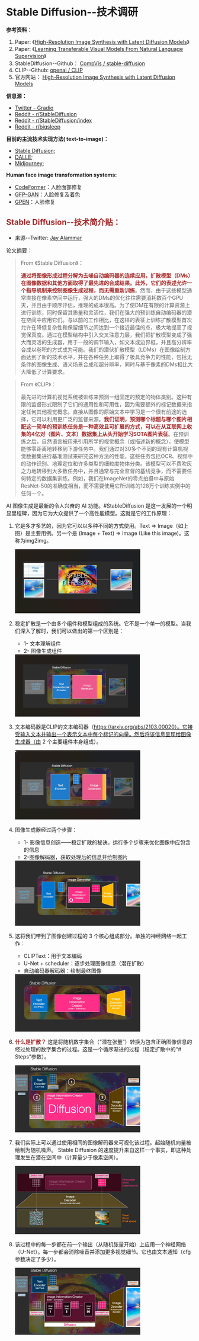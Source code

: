# Stable Diffusion--技术调研

**参考资料：**

1. Paper:  《[High-Resolution Image Synthesis with Latent Diffusion Models](https://arxiv.org/abs/2112.10752)》
2. Paper:  《[Learning Transferable Visual Models From Natural Language Supervision](https://arxiv.org/abs/2103.00020)》
3. StableDiffusion--Github： [CompVis / stable-diffusion](https://github.com/CompVis/stable-diffusion)
4. CLIP--Github:   [openai / CLIP](https://github.com/OpenAI/CLIP)
5. 官方网站： [High-Resolution Image Synthesis with Latent Diffusion Models](https://ommer-lab.com/research/latent-diffusion-models/)

**信息源：**

- [Twitter - Gradio](https://twitter.com/Gradio/status/1570519618682519553)
- [Reddit - r/StableDiffusion](https://www.reddit.com/r/StableDiffusion/comments/wqaizj/list_of_stable_diffusion_systems/)
- [Reddit - r/StableDiffusion/index](https://www.reddit.com/r/StableDiffusion/wiki/index/)
- [Reddit - r/bigsleep](https://www.reddit.com/r/bigsleep/comments/xb5cat/wiskkeys_lists_of_texttoimage_systems_and_related/)

**目前的主流技术实现方法( text-to-image)：**

- [Stable Diffusion](https://stability.ai/blog/stable-diffusion-public-release);
- [DALLE](https://openai.com/dall-e-2/);
- [Midjourney](https://www.midjourney.com/);

**Human face image transformation systems:**

- [CodeFormer](https://github.com/sczhou/CodeFormer)：人脸面部修复
- [GFP-GAN](https://github.com/TencentARC/GFPGAN)：人脸修复及着色
- [GPEN](https://github.com/yangxy/GPEN)：人脸修复



## <span style='color:brown'>**Stable Diffusion--技术简介贴：**</span>

- 来源--Twitter:  [Jay Alammar](https://twitter.com/JayAlammar/status/1572297768693006337)

论文摘要：

> From 《Stable Diffusion》：
>
> <span style='color:brown'>**通过将图像形成过程分解为去噪自动编码器的连续应用，扩散模型（DMs）在图像数据和其他方面取得了最先进的合成结果。此外，它们的表述允许一个指导机制来控制图像生成过程，而无需重新训练**</span>。然而，由于这些模型通常直接在像素空间中运行，强大的DMs的优化往往需要消耗数百个GPU天，并且由于顺序评估，推理的成本很高。为了使DM在有限的计算资源上进行训练，同时保留其质量和灵活性，我们在强大的预训练自动编码器的潜在空间中应用它们。与以前的工作相比，在这样的表征上训练扩散模型首次允许在降低复杂性和保留细节之间达到一个接近最佳的点，极大地提高了视觉保真度。通过在模型结构中引入交叉注意力层，我们把扩散模型变成了强大而灵活的生成器，用于一般的调节输入，如文本或边界框，并且高分辨率合成以卷积的方式成为可能。我们的潜伏扩散模型（LDMs）在图像绘制方面达到了新的技术水平，并在各种任务上取得了极具竞争力的性能，包括无条件的图像生成、语义场景合成和超分辨率，同时与基于像素的DMs相比大大降低了计算要求。

> From 《CLIP》：
>
> 最先进的计算机视觉系统被训练来预测一组固定的预定的物体类别。这种有限的监督形式限制了它们的通用性和可用性，因为需要额外的标记数据来指定任何其他视觉概念。直接从图像的原始文本中学习是一个很有前途的选择，它可以利用更广泛的监督来源。<span style='color:brown'>**我们证明，预测哪个标题与哪个图片相配这一简单的预训练任务是一种高效且可扩展的方式，可以在从互联网上收集的4亿对（图片、文本）数据集上从头开始学习SOTA图片表征**</span>。在预训练之后，自然语言被用来引用所学的视觉概念（或描述新的概念），使模型能够零距离地转移到下游任务中。我们通过对30多个不同的现有计算机视觉数据集进行基准测试来研究这种方法的性能，这些任务包括OCR、视频中的动作识别、地理定位和许多类型的细粒度物体分类。该模型可以不费吹灰之力地转移到大多数任务中，并且通常与完全监督的基线竞争，而不需要任何特定的数据集训练。例如，我们在ImageNet的零点拍摄中与原始ResNet-50的准确度相当，而不需要使用它所训练的128万个训练实例中的任何一个。



AI 图像生成是最新的令人兴奋的 AI 功能。#StableDiffusion 是这一发展的一个明显里程碑，因为它为大众提供了一个高性能模型。这就是它的工作原理：

1. 它是多才多艺的，因为它可以以多种不同的方式使用。Text => Image（如上图）是主要用例。另一个是 (Image + Text) => Image (Like this image)。这称为img2img。

   <img src="imgs/Twitter_1.jpg" alt="Twitter_1" style="zoom: 33%;" />

2. 稳定扩散是一个由多个组件和模型组成的系统。它不是一个单一的模型。当我们深入了解时，我们可以做出的第一个区别是：

   - 1- 文本理解组件
   - 2- 图像生成组件

   <img src="imgs/Twitter_2.jpg" alt="Twitter_2" style="zoom:33%;" />

3. 文本编码器是CLIP的文本编码器（https://arxiv.org/abs/2103.00020）。它接受输入文本并输出一个表示文本中每个标记的向量。然后将该信息呈现给图像生成器（由 2 个主要组件本身组成）。

   <img src="imgs/Twitter_3.jpg" alt="Twitter_3" style="zoom:33%;" />

4. 图像生成器经过两个步骤：

   - 1- 影像信息创造——稳定扩散的秘诀。运行多个步骤来优化图像中应包含的信息
   - 2-图像解码器，获取处理后的信息并绘制图片

   <img src="imgs/Twitter_4.jpg" alt="Twitter_4" style="zoom:33%;" />

5. 这将我们带到了图像创建过程的 3 个核心组成部分。单独的神经网络一起工作：
   - CLIPText：用于文本编码
   - U-Net + scheduler：逐步处理图像信息（潜在扩散）
   - 自动编码器解码器：绘制最终图像

   <img src="imgs/Twitter_5.jpg" alt="Twitter_5" style="zoom:33%;" />

6. <span style='color:brown'>**什么是扩散？**</span> 这是将随机数字集合（“潜在张量”）转换为包含正确图像信息的经过处理的数字集合的过程。这是一个循序渐进的过程（稳定扩散中的“# Steps”参数）。

   <img src="imgs/Twitter_6.jpg" alt="Twitter_6" style="zoom:33%;" />

7. 我们实际上可以通过使用相同的图像解码器来可视化该过程。起始随机向量被绘制为随机噪声。
   Stable Diffusion 的速度提升来自这样一个事实，即这种处理发生在潜在空间中（计算量少于像素空间）。

   <img src="imgs/Twitter_7.jpg" alt="Twitter_7" style="zoom:33%;" />

8. 该过程中的每一步都在前一个输出（从随机张量开始）上应用一个神经网络（U-Net）。每一步都会消除噪音并添加更多视觉细节。它也由文本通知（cfg 参数决定了多少）。

   <img src="imgs/Twitter_8.jpg" alt="Twitter_8" style="zoom:33%;" />

